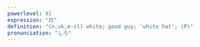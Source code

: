 ```yaml
---
powerlevel: 81
expression: "白"
definition: "(n,uk,m-sl) white; good guy; 'white hat'; (P)"
pronunciation: "しろ"
---
```

